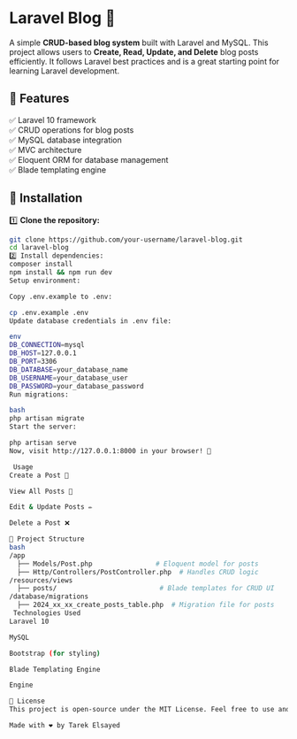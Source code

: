 # Laravel Blog 📝

A simple **CRUD-based blog system** built with Laravel and MySQL. This project allows users to **Create, Read, Update, and Delete** blog posts efficiently. It follows Laravel best practices and is a great starting point for learning Laravel development.

## 🚀 Features  
✅ Laravel 10 framework  
✅ CRUD operations for blog posts  
✅ MySQL database integration  
✅ MVC architecture  
✅ Eloquent ORM for database management  
✅ Blade templating engine  

## 📌 Installation  

1️⃣ **Clone the repository:**  
```bash
git clone https://github.com/your-username/laravel-blog.git
cd laravel-blog
2️⃣ Install dependencies:
composer install
npm install && npm run dev
Setup environment:

Copy .env.example to .env:

cp .env.example .env
Update database credentials in .env file:

env
DB_CONNECTION=mysql  
DB_HOST=127.0.0.1  
DB_PORT=3306  
DB_DATABASE=your_database_name  
DB_USERNAME=your_database_user  
DB_PASSWORD=your_database_password  
Run migrations:

bash
php artisan migrate
Start the server:

php artisan serve  
Now, visit http://127.0.0.1:8000 in your browser! 🚀

 Usage
Create a Post 📝

View All Posts 📄

Edit & Update Posts ✏️

Delete a Post ❌

📂 Project Structure
bash
/app  
  ├── Models/Post.php                # Eloquent model for posts  
  ├── Http/Controllers/PostController.php  # Handles CRUD logic  
/resources/views  
  ├── posts/                          # Blade templates for CRUD UI  
/database/migrations  
  ├── 2024_xx_xx_create_posts_table.php  # Migration file for posts  
 Technologies Used
Laravel 10

MySQL

Bootstrap (for styling)

Blade Templating Engine

Engine

📜 License
This project is open-source under the MIT License. Feel free to use and improve it!

Made with ❤️ by Tarek Elsayed
